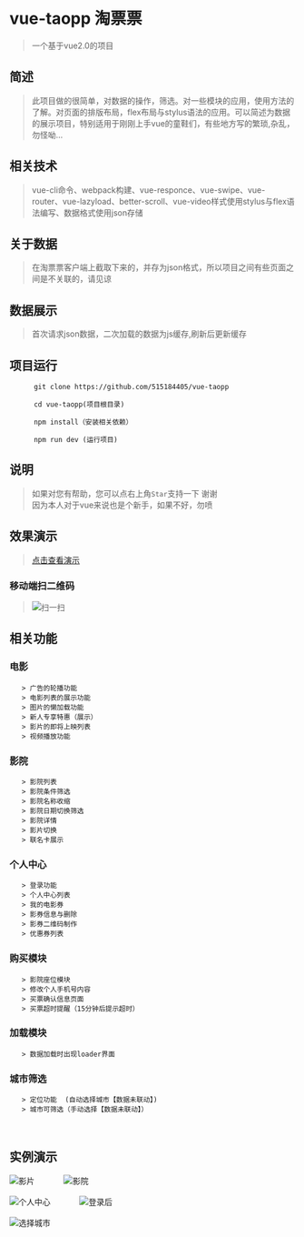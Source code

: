 # vue-taopp 淘票票

>一个基于vue2.0的项目

## 简述
>此项目做的很简单，对数据的操作，筛选。对一些模块的应用，使用方法的了解。对页面的排版布局，flex布局与stylus语法的应用。可以简述为数据的展示项目，特别适用于刚刚上手vue的童鞋们，有些地方写的繁琐,杂乱，勿怪呦...

## 相关技术
>vue-cli命令、webpack构建、vue-responce、vue-swipe、vue-router、vue-lazyload、better-scroll、vue-video样式使用stylus与flex语法编写、数据格式使用json存储

## 关于数据
>在淘票票客户端上截取下来的，并存为json格式，所以项目之间有些页面之间是不关联的，请见谅

## 数据展示
>首次请求json数据，二次加载的数据为js缓存,刷新后更新缓存

## 项目运行
 
          git clone https://github.com/515184405/vue-taopp

          cd vue-taopp(项目根目录)

          npm install（安装相关依赖）

          npm run dev (运行项目)
      
## 说明
>如果对您有帮助，您可以点右上角`Star`支持一下 谢谢</br>
>因为本人对于vue来说也是个新手，如果不好，勿喷

## 效果演示
>[点击查看演示](http://taopp.035k.com)

### 移动端扫二维码
>![扫一扫](http://taopp.035k.com/taopp.png)

## 相关功能

 ### 电影
       > 广告的轮播功能       
       > 电影列表的展示功能    
       > 图片的懒加载功能     
       > 新人专享特惠（展示）  
       > 影片的即将上映列表 
       > 视频播放功能 
 ### 影院
       > 影院列表             
       > 影院条件筛选         
       > 影院名称收缩         
       > 影院日期切换筛选     
       > 影院详情            
       > 影片切换          
       > 联名卡展示         
 ### 个人中心
       > 登录功能         
       > 个人中心列表      
       > 我的电影券        
       > 影券信息与删除    
       > 影券二维码制作    
       > 优惠券列表      
 ### 购买模块
       > 影院座位模块
       > 修改个人手机号内容
       > 买票确认信息页面
       > 买票超时提醒（15分钟后提示超时）
 ### 加载模块
       > 数据加载时出现loader界面
 ### 城市筛选
       > 定位功能  (自动选择城市【数据未联动】)
       > 城市可筛选（手动选择【数据未联动】）
       
## 实例演示
![影片](https://github.com/515184405/file/blob/master/movie.gif)&nbsp;&nbsp;&nbsp;&nbsp;&nbsp;&nbsp;&nbsp;&nbsp;&nbsp;&nbsp;&nbsp;&nbsp;
![影院](https://github.com/515184405/file/blob/master/cinema.gif)</br></br>
![个人中心](https://github.com/515184405/file/blob/master/user.gif)&nbsp;&nbsp;&nbsp;&nbsp;&nbsp;&nbsp;&nbsp;&nbsp;&nbsp;&nbsp;&nbsp;&nbsp;
![登录后](https://github.com/515184405/file/blob/master/logined.gif)</br></br>
![选择城市](https://github.com/515184405/file/blob/master/selectCity.gif)   
